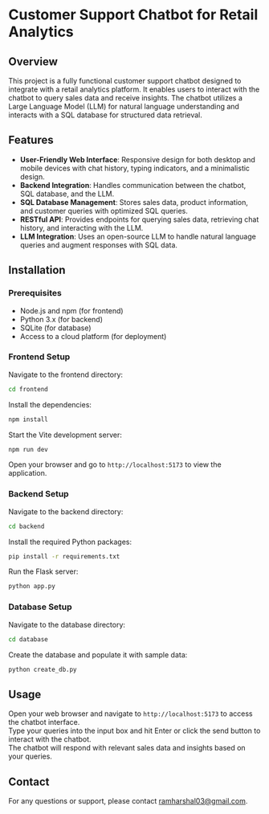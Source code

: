 # Customer Support Chatbot for Retail Analytics

## Overview
This project is a fully functional customer support chatbot designed to integrate with a retail analytics platform. It enables users to interact with the chatbot to query sales data and receive insights. The chatbot utilizes a Large Language Model (LLM) for natural language understanding and interacts with a SQL database for structured data retrieval.

## Features
- **User-Friendly Web Interface**: Responsive design for both desktop and mobile devices with chat history, typing indicators, and a minimalistic design.
- **Backend Integration**: Handles communication between the chatbot, SQL database, and the LLM.
- **SQL Database Management**: Stores sales data, product information, and customer queries with optimized SQL queries.
- **RESTful API**: Provides endpoints for querying sales data, retrieving chat history, and interacting with the LLM.
- **LLM Integration**: Uses an open-source LLM to handle natural language queries and augment responses with SQL data.

## Installation

### Prerequisites
- Node.js and npm (for frontend)
- Python 3.x (for backend)
- SQLite (for database)
- Access to a cloud platform (for deployment)

### Frontend Setup
Navigate to the frontend directory:
```bash
cd frontend
```
Install the dependencies:
```bash
npm install
```
Start the Vite development server:
```bash
npm run dev
```
Open your browser and go to `http://localhost:5173` to view the application.
### Backend Setup
Navigate to the backend directory:
```bash
cd backend
```
Install the required Python packages:
```bash
pip install -r requirements.txt
```
Run the Flask server:
```bash
python app.py
```
### Database Setup
Navigate to the database directory:
```bash
cd database
```
Create the database and populate it with sample data:
```bash
python create_db.py
```

## Usage
Open your web browser and navigate to `http://localhost:5173` to access the chatbot interface.  
Type your queries into the input box and hit Enter or click the send button to interact with the chatbot.  
The chatbot will respond with relevant sales data and insights based on your queries.

## Contact
For any questions or support, please contact ramharshal03@gmail.com.


